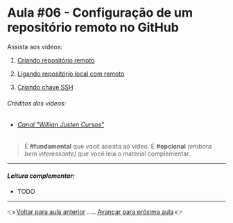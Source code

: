 # Aula #06 - Configuração de um repositório remoto no GitHub

Assista aos vídeos:

  1. [Criando repositório remoto](https://www.youtube.com/watch?v=NQQ0Eh9E_10)

  1. [Ligando repositório local com remoto](https://www.youtube.com/watch?v=g2uviTb8ZpE)

  1. [Criando chave SSH](https://www.youtube.com/watch?v=7YVQLZp1jb0)    

###### _Créditos dos vídeos:_
- ###### [Canal "Willian Justen Cursos"](https://www.youtube.com/c/WillianJustenCursos)

> É **#fundamental** que você assista ao vídeo. É **#opcional** _(embora bem interessante)_ que você leia o material complementar.

---

#### _Leitura complementar:_
* TODO

---

👈 [Voltar para aula anterior](../aula05/aula.md) ..... [Avançar para próxima aula](../aula07/aula.md) 👉
